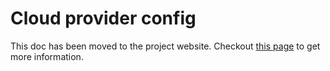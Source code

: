 # Cloud provider config

This doc has been moved to the project website. Checkout [this page](http://kubernetes-sigs.github.io/cloud-provider-azure/install/configs/) to get more information.
